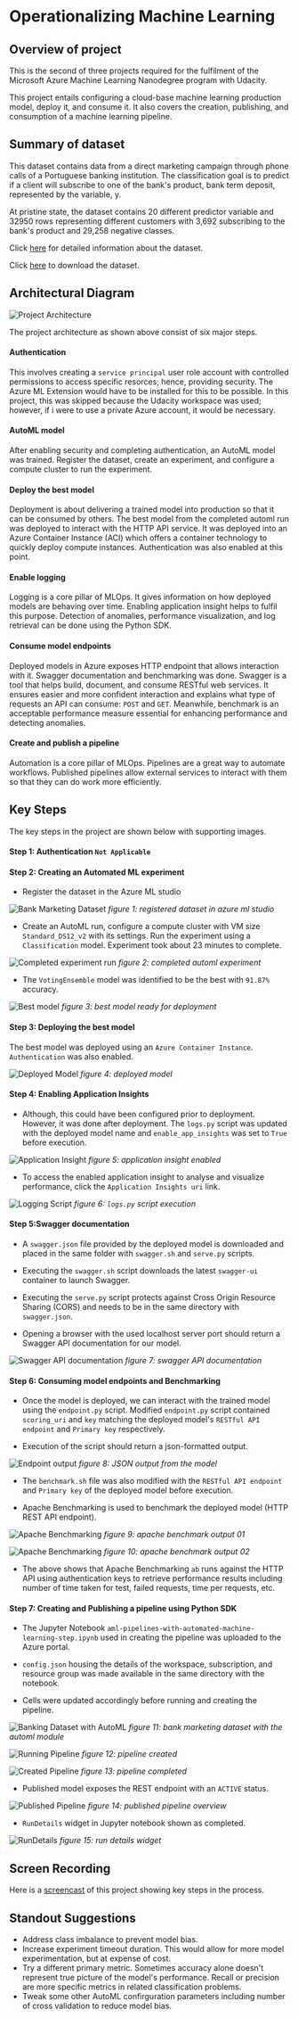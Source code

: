 
# Operationalizing Machine Learning

## Overview of project
This is the second of three projects required for the fulfilment of the Microsoft Azure Machine Learning Nanodegree program with Udacity.

This project entails configuring a cloud-base machine learning production model, deploy it, and consume it. It also covers the creation, publishing, and consumption of a machine learning pipeline.

## Summary of dataset
This dataset contains data from a direct marketing campaign through phone calls of a Portuguese banking institution. The classification goal is to predict if a client will subscribe to one of the bank's product, bank term deposit, represented by the variable, y. 
	
At pristine state, the dataset contains 20 different predictor variable and 32950 rows representing different customers with 3,692 subscribing to the bank's product and 29,258 negative classes.

Click [here](https://archive.ics.uci.edu/ml/datasets/bank+marketing) for detailed information about the dataset.

Click [here](https://automlsamplenotebookdata.blob.core.windows.net/automl-sample-notebook-data/bankmarketing_train.csv) to download the dataset.


## Architectural Diagram

![Project Architecture](Images/architecture.png)

The project architecture as shown above consist of six major steps.
#### Authentication
This involves creating a ``service principal`` user role account with controlled permissions to access specific resorces; hence, providing security. The Azure ML Extension would have to be installed for this to be possible. In this project, this was skipped because the Udacity workspace was used; however, if i were to use a private Azure account, it would be necessary.

#### AutoML model
After enabling security and completing authentication, an AutoML model was trained. Register the dataset, create an experiment, and configure a compute cluster to run the experiment.

#### Deploy the best model
Deployment is about delivering a trained model into production so that it can be consumed by others. The best model from the completed automl run was deployed to interact with the HTTP API service. It was deployed into an Azure Container Instance (ACI) which offers a container technology to quickly deploy compute instances. Authentication was also enabled at this point. 

#### Enable logging
Logging is a core pillar of MLOps. It gives information on how deployed models are behaving over time. Enabling application insight helps to fulfil this purpose. Detection of anomalies, performance visualization, and log retrieval can be done using the Python SDK.

#### Consume model endpoints
Deployed models in Azure exposes HTTP endpoint that allows interaction with it. Swagger documentation and benchmarking was done. Swagger is a tool that helps build, document, and consume RESTful web services. It ensures easier and more confident interaction and explains what type of requests an API can consume: ``POST`` and ``GET``. Meanwhile, benchmark is an acceptable performance measure essential for enhancing performance and detecting anomalies.

#### Create and publish a pipeline
Automation is a core pillar of MLOps. Pipelines are a great way to automate workflows. Published pipelines allow external services to interact with them so that they can do work more efficiently.

## Key Steps
The key steps in the project are shown below with supporting images.

#### Step 1: Authentication ``Not Applicable``

#### Step 2: Creating an Automated ML experiment

*   Register the dataset in the Azure ML studio

![Bank Marketing Dataset](Images/reg_dataset.PNG)
*figure 1: registered dataset in azure ml studio*

*   Create an AutoML run, configure a compute cluster with VM size ``Standard_DS12_v2`` with its settings. Run the experiment using a ``Classification`` model. Experiment took about 23 minutes to complete.

![Completed experiment run](Images/exp_complete.PNG)
*figure 2: completed automl experiment*

*   The ``VotingEnsemble`` model was identified to be the best with ``91.87%`` accuracy.

![Best model](Images/best_model.PNG)
*figure 3: best model ready for deployment*

#### Step 3: Deploying the best model

The best model was deployed using an ``Azure Container Instance``. ``Authentication`` was also enabled. 

![Deployed Model](Images/model_deployed.PNG)
*figure 4: deployed model*


#### Step 4: Enabling Application Insights

*   Although, this could have been configured prior to deployment. However, it was done after deployment. The ``logs.py`` script was updated with the deployed model name and ``enable_app_insights`` was set to ``True`` before execution.

![Application Insight](Images/app_insight_enabled.PNG)
*figure 5: application insight enabled*

*   To access the enabled application insight to analyse and visualize performance, click the ``Application Insights uri`` link.

![Logging Script](Images/logs_script.PNG)
*figure 6: ``logs.py`` script execution*

#### Step 5:Swagger documentation

*   A ``swagger.json`` file provided by the deployed model is downloaded and placed in the same folder with ``swagger.sh`` and ``serve.py`` scripts. 

*   Executing the ``swagger.sh`` script downloads the latest ``swagger-ui`` container to launch Swagger.

*   Executing the ``serve.py`` script protects against Cross Origin Resource Sharing (CORS) and needs to be in the same directory with ``swagger.json``.

*   Opening a browser with the used localhost server port should return a Swagger API documentation for our model.

![Swagger API documentation](Images/swagger_runs.PNG)
*figure 7: swagger API documentation*

#### Step 6: Consuming model endpoints and Benchmarking

*   Once the model is deployed, we can interact with the trained model using the ``endpoint.py`` script. Modified ``endpoint.py`` script contained ``scoring_uri`` and ``key`` matching the deployed model's ``RESTful API endpoint`` and ``Primary key`` respectively.

*   Execution of the script should return a json-formatted output.

![Endpoint output](Images/endpoint_output.PNG)
*figure 8: JSON output from the model*

*   The ``benchmark.sh`` file was also modified with the ``RESTful API endpoint`` and ``Primary key`` of the deployed model before execution.

*   Apache Benchmarking is used to benchmark the deployed model (HTTP REST API endpoint).

![Apache Benchmarking](Images/benchmark_01.PNG)
*figure 9: apache benchmark output 01*

![Apache Benchmarking](Images/benchmark_02.PNG)
*figure 10: apache benchmark output 02*

*   The above shows that Apache Benchmarking ``ab`` runs against the HTTP API using authentication keys to retrieve performance results including number of time taken for test, failed requests, time per requests, etc.

#### Step 7: Creating and Publishing a pipeline using Python SDK

*   The Jupyter Notebook ``aml-pipelines-with-automated-machine-learning-step.ipynb`` used in creating the pipeline was uploaded to the Azure portal.

*   ``config.json`` housing the details of the workspace, subscription, and resource group was made available in the same directory with the notebook.

*   Cells were updated accordingly before running and creating the pipeline.

![Banking Dataset with AutoML](Images/banking_dataset_automl.PNG)
*figure 11: bank marketing dataset with the automl module*

![Running Pipeline](Images/pipeline_created.PNG)
*figure 12: pipeline created*

![Created Pipeline](Images/pipeline_completed.PNG)
*figure 13: pipeline completed*

*   Published model exposes the REST endpoint with an ``ACTIVE`` status.

![Published Pipeline](Images/pipeline_active.PNG)
*figure 14: published pipeline overview*

*   ``RunDetails`` widget in Jupyter notebook shown as completed.

![RunDetails](Images/pipeline_run_widget.PNG)
*figure 15: run details widget*

## Screen Recording

Here is a [screencast](https://www.youtube.com/watch?v=r_G3IrM05do) of this project showing key steps in the process.

## Standout Suggestions

*   Address class imbalance to prevent model bias.
*   Increase experiment timeout duration. This would allow for more model experimentation, but at expense of cost.
*   Try a different primary metric. Sometimes accuracy alone doesn't represent true picture of the model's performance. Recall or precision are more specific metrics in related classification problems.
*   Tweak some other AutoML confirguration parameters including number of cross validation to reduce model bias.